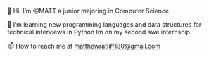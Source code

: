 
<!---
MATTPostx/MATTPostx is a ✨ special ✨ repository because its `README.md` (this file) appears on your GitHub profile.
You can click the Preview link to take a look at your changes.
--->
 👋 Hi, I’m @MATT a junior majoring in Computer Science

 🌱 I’m learning new programming languages and data structures for technical interviews in Python Im on my second swe internship.  

 📫 How to reach me at matthewratliff180@gmail.com
